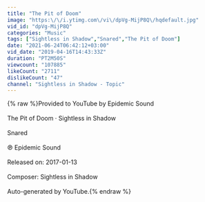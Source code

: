 ```yaml
---
title: "The Pit of Doom"
image: "https:\/\/i.ytimg.com\/vi\/dpVg-MijP8Q\/hqdefault.jpg"
vid_id: "dpVg-MijP8Q"
categories: "Music"
tags: ["Sightless in Shadow","Snared","The Pit of Doom"]
date: "2021-06-24T06:42:12+03:00"
vid_date: "2019-04-16T14:43:33Z"
duration: "PT2M50S"
viewcount: "107885"
likeCount: "2711"
dislikeCount: "47"
channel: "Sightless in Shadow - Topic"
---
```

{% raw %}Provided to YouTube by Epidemic Sound<br /><br />The Pit of Doom · Sightless in Shadow<br /><br />Snared<br /><br />℗ Epidemic Sound<br /><br />Released on: 2017-01-13<br /><br />Composer: Sightless in Shadow<br /><br />Auto-generated by YouTube.{% endraw %}
